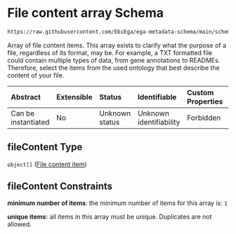 # File content array Schema

```txt
https://raw.githubusercontent.com/EbiEga/ega-metadata-schema/main/schemas/EGA.common-definitions.json#/$defs/fileObject/properties/fileContent
```

Array of file content items. This array exists to clarify what the purpose of a file, regardless of its format, may be. For example, a TXT formatted file could contain multiple types of data, from gene annotations to READMEs. Therefore, select the items from the used ontology that best describe the content of your file.

| Abstract            | Extensible | Status         | Identifiable            | Custom Properties | Additional Properties | Access Restrictions | Defined In                                                                                           |
| :------------------ | :--------- | :------------- | :---------------------- | :---------------- | :-------------------- | :------------------ | :--------------------------------------------------------------------------------------------------- |
| Can be instantiated | No         | Unknown status | Unknown identifiability | Forbidden         | Forbidden             | none                | [EGA.common-definitions.json\*](../../../schemas/EGA.common-definitions.json "open original schema") |

## fileContent Type

`object[]` ([File content item](ega-4-defs-ega-file-object-properties-file-content-array-file-content-item.md))

## fileContent Constraints

**minimum number of items**: the minimum number of items for this array is: `1`

**unique items**: all items in this array must be unique. Duplicates are not allowed.
